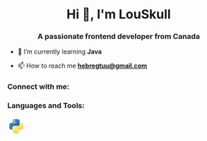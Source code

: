 <h1 align="center">Hi 👋, I'm LouSkull</h1>
<h3 align="center">A passionate frontend developer from Canada</h3>

- 🌱 I’m currently learning **Java**

- 📫 How to reach me **hebregtuu@gmail.com**

<h3 align="left">Connect with me:</h3>
<p align="left">
</p>

<h3 align="left">Languages and Tools:</h3>
<p align="left"> <a href="https://www.python.org" target="_blank" rel="noreferrer"> <img src="https://raw.githubusercontent.com/devicons/devicon/master/icons/python/python-original.svg" alt="python" width="40" height="40"/> </a> </p>

